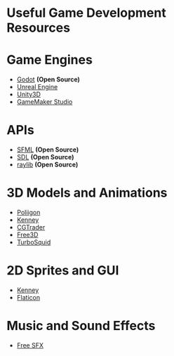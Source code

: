 # Useful Game Development Resources

# Game Engines
    
* [Godot](https://godotengine.org/) **(Open Source)**
* [Unreal Engine](https://www.unrealengine.com)
* [Unity3D](https://unity3d.com/es)
* [GameMaker Studio](https://www.yoyogames.com/get) 

# APIs

* [SFML](https://www.sfml-dev.org/) **(Open Source)**
* [SDL](https://www.libsdl.org/index.php) **(Open Source)**
* [raylib](https://www.raylib.com/) **(Open Source)**

# 3D Models and Animations

* [Poliigon](https://www.poliigon.com/)
* [Kenney](https://www.kenney.nl/)
* [CGTrader](https://www.cgtrader.com/)
* [Free3D](https://free3d.com/)
* [TurboSquid](https://www.turbosquid.com/Search/3D-Models/free)

# 2D Sprites and GUI

* [Kenney](https://www.kenney.nl/)
* [Flaticon](https://www.flaticon.es/)

# Music and Sound Effects

* [Free SFX](https://www.freesfx.co.uk/sfx)


